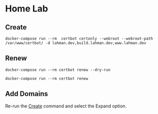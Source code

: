 # Home Lab

## Create

```shell
docker-compose run --rm  certbot certonly --webroot --webroot-path /var/www/certbot/ -d lahman.dev,build.lahman.dev,www.lahman.dev
```

## Renew

```shell
docker-compose run --rm certbot renew --dry-run
```

```shell
docker-compose run --rm certbot renew
```

## Add Domains

Re-run the [Create](#create) command and select the Expand option.

